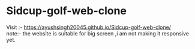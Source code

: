 ﻿# Sidcup-golf-web-clone

Visit :- https://ayushsingh20045.github.io/Sidcup-golf-web-clone/  <br>
note:- the website is suitable for big screen ,i am not making it responsive yet.
